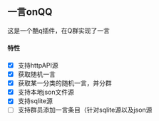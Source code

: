 ## 一言onQQ
这是一个酷q插件，在Q群实现了一言

#### 特性

- [x] 支持httpAPI源
- [x] 获取随机一言
- [x] 获取某一分类的随机一言，并分群
- [x] 支持本地json文件源
- [x] 支持sqlite源
- [ ] 支持群员添加一言条目（针对sqlite源以及json源